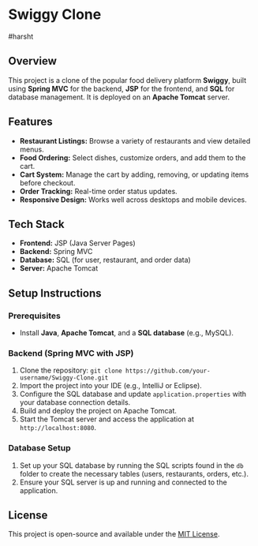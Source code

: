 # Swiggy Clone
#harsht
## Overview
This project is a clone of the popular food delivery platform **Swiggy**, built using **Spring MVC** for the backend, **JSP** for the frontend, and **SQL** for database management. It is deployed on an **Apache Tomcat** server.

## Features
- **Restaurant Listings:** Browse a variety of restaurants and view detailed menus.
- **Food Ordering:** Select dishes, customize orders, and add them to the cart.
- **Cart System:** Manage the cart by adding, removing, or updating items before checkout.
- **Order Tracking:** Real-time order status updates.
- **Responsive Design:** Works well across desktops and mobile devices.

## Tech Stack
- **Frontend:** JSP (Java Server Pages)
- **Backend:** Spring MVC
- **Database:** SQL (for user, restaurant, and order data)
- **Server:** Apache Tomcat

## Setup Instructions
### Prerequisites
- Install **Java**, **Apache Tomcat**, and a **SQL database** (e.g., MySQL).

### Backend (Spring MVC with JSP)
1. Clone the repository: `git clone https://github.com/your-username/Swiggy-Clone.git`
2. Import the project into your IDE (e.g., IntelliJ or Eclipse).
3. Configure the SQL database and update `application.properties` with your database connection details.
4. Build and deploy the project on Apache Tomcat.
5. Start the Tomcat server and access the application at `http://localhost:8080`.

### Database Setup
1. Set up your SQL database by running the SQL scripts found in the `db` folder to create the necessary tables (users, restaurants, orders, etc.).
2. Ensure your SQL server is up and running and connected to the application.

## License
This project is open-source and available under the [MIT License](LICENSE).
